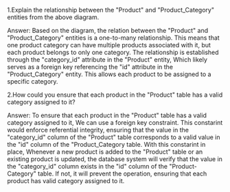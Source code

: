 1.Explain the relationship between the "Product" and "Product_Category" entities from the above diagram.

Answer: Based on the diagram, the relation between the "Product" and "Product_Category" entities is a one-to-many relationship. This means that one product category can have multiple products associated with it, but each product belongs to only one category.
        The relationship is established through the "category_id" attribute in the "Product" entity, Which likely serves as a foreign key referencing the "id" attribute in the "Product_Category" entity. This allows each product to be assigned to a specific category.

2.How could you ensure that each product in the "Product" table has a valid category assigned to it?

Answer: To ensure that each product in the "Product" table has a valid category assigned to it, We can use a foreign key constraint. This constarint would enforce referential integrity, ensuring that the value in the "category_id" column of the "Product" table corresponds to a valid value in the "id"
        column of the "Product_Category table. With this constarint in place, Whenever a new product is added to the "Product" table or an existing product is updated, the database system will verify that the value in the "category_id" column exists in the "id" column of the "Product-Category"
        table. If not, it will prevent the operation, ensuring that each product has valid category assigned to it.
